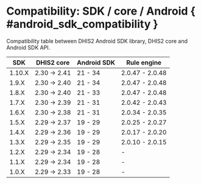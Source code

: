 # Compatibility: SDK / core / Android { #android_sdk_compatibility }

Compatibility table between DHIS2 Android SDK library, DHIS2 core and Android SDK API.

| SDK    | DHIS2 core   | Android SDK | Rule engine       |
|--------|--------------|-|-|
| 1.10.X | 2.30 -> 2.41 | 21 - 34     | 2.0.47 - 2.0.48   |
| 1.9.X  | 2.30 -> 2.40 | 21 - 34     | 2.0.47 - 2.0.48   |
| 1.8.X  | 2.30 -> 2.40 | 21 - 33     | 2.0.47 - 2.0.48   |
| 1.7.X  | 2.30 -> 2.39 | 21 - 31     | 2.0.42 - 2.0.43   |
| 1.6.X  | 2.30 -> 2.38 | 21 - 31     | 2.0.34 - 2.0.35   |
| 1.5.X  | 2.29 -> 2.37 | 19 - 29     | 2.0.25 - 2.0.27   |
| 1.4.X  | 2.29 -> 2.36 | 19 - 29     | 2.0.17 - 2.0.20   |
| 1.3.X  | 2.29 -> 2.35 | 19 - 29     | 2.0.10 - 2.0.15   |
| 1.2.X  | 2.29 -> 2.34 | 19 - 28     | -                 |
| 1.1.X  | 2.29 -> 2.34 | 19 - 28     | -                 |
| 1.0.X  | 2.29 -> 2.33 | 19 - 28     | -                 |
